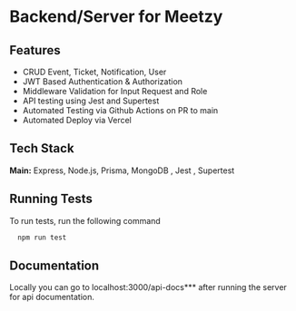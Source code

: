 # Backend/Server for Meetzy 
## Features

- CRUD Event, Ticket, Notification, User
- JWT Based Authentication & Authorization
- Middleware Validation for Input Request and Role
- API testing using Jest and Supertest
- Automated Testing via Github Actions on PR to main
- Automated Deploy via Vercel

## Tech Stack
**Main:** Express, Node.js,  Prisma, MongoDB , Jest , Supertest

## Running Tests

To run tests, run the following command

```bash
  npm run test
```

## Documentation

Locally you can go to localhost:3000/api-docs*** after running the server for api documentation.
